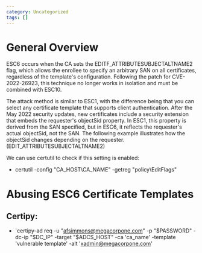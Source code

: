 ```yaml
---
category: Uncategorized
tags: []
---
```

# General Overview

ESC6 occurs when the CA sets the EDITF_ATTRIBUTESUBJECTALTNAME2 flag, which allows the enrollee to specify an arbitrary SAN on all certificates, regardless of the template's configuration. Following the patch for CVE-2022-26923, this technique no longer works in isolation and must be combined with ESC10.

The attack method is similar to ESC1, with the difference being that you can select any certificate template that supports client authentication. After the May 2022 security updates, new certificates include a security extension that embeds the requester's objectSid property. In ESC1, this property is derived from the SAN specified, but in ESC6, it reflects the requester's actual objectSid, not the SAN. The following example illustrates how the objectSid changes depending on the requester. (EDIT_ATTRIBUTESUBJECTALTNAME2)

We can use certutil to check if this setting is enabled: 

-  certutil -config "CA_HOST\CA_NAME" -getreg "policy\EditFlags"



# Abusing ESC6 Certificate Templates
## Certipy: 
- `certipy-ad req -u "afsimmons@megacorpone.com" -p "$PASSWORD" -dc-ip "$DC_IP" -target "$ADCS_HOST" -ca 'ca_name' -template 'vulnerable template' -alt 'xadmin@megacorpone.com'